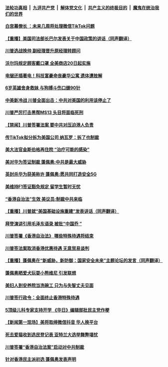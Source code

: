 

####  [法轮功真相](../../../../basic/blob/master/README.md?t=07170031) &nbsp;|&nbsp; [九评共产党](../../../../9ping.md/blob/master/README.md?t=07170031) &nbsp;|&nbsp; [解体党文化](../../../../jtdwh.md/blob/master/README.md?t=07170031)  &nbsp;|&nbsp; [共产主义的终极目的](../../../../gczydzjmd.md/blob/master/README.md?t=07170031) &nbsp;|&nbsp; [魔鬼在统治我们的世界](../../../../mgztzwmdsj.md/blob/master/README.md?t=07170031) 

#### [白宫幕僚长 ：未来几周将处理微信TikTok问题](../pages/prog203/a102895372.md?t=07170031) 

#### [【重播】美国司法部长巴尔发表关于中国政策的讲话（同声翻译）](../pages/prog203/a102895292.md?t=07170031) 

#### [川普选战换帅 副经理晋升原经理转顾问](../pages/prog203/a102895050.md?t=07170031) 

#### [沃尔玛规定顾客戴口罩 全美商店20日起实施](../pages/prog203/a102894940.md?t=07170031) 

#### [电锯还插著电！科技富豪命丧豪华公寓 遗体遭肢解](../pages/prog203/a102894908.md?t=07170031) 

#### [6岁英雄舍身救妹 与狗搏斗伤口缝90针](../pages/prog203/a102894858.md?t=07170031) 

#### [中美新冷战 川普全面出击：中共对美国的利用该停止了](../pages/prog203/a102894259.md?t=07170031) 

#### [川普严厉打击黑帮MS13  头目将面临死刑](../pages/prog203/a102894730.md?t=07170031) 

#### [【禁闻】川普签署法案 要中共对压迫港人负责](../pages/prog203/a102894747.md?t=07170031) 

#### [传TikTok拟分拆为美国公司 纳瓦罗：拆了也制裁](../pages/prog203/a102894625.md?t=07170031) 

#### [美大法官金斯伯格再住院 “治疗可能的感染”](../pages/prog203/a102894471.md?t=07170031) 

#### [美对华为签证制裁 蓬佩奥:中共是最大威胁](../pages/prog203/a102894723.md?t=07170031) 

#### [英封杀华为获美称许  蓬佩奥:愿共同打造安全5G](../pages/prog203/a102894657.md?t=07170031) 

#### [美维持F1签证豁免规定 留学生暂时无忧](../pages/prog203/a102894678.md?t=07170031) 

#### [“香港自治法”生效 美议员:制裁中共来临](../pages/prog203/a102894675.md?t=07170031) 

#### [【重播】川普就“美国基础设施重建”发表讲话（同声翻译）](../pages/prog203/a102894629.md?t=07170031) 

#### [拜登演讲引用毛泽东语录 被批“中国乔 ”](../pages/prog203/a102894541.md?t=07170031) 

#### [川普签署《香港自治法》 哪些特殊待遇将结束](../pages/prog203/a102894543.md?t=07170031) 

#### [川普签法案取消香港优惠待遇 无意贸易谈判](../pages/prog203/a102894547.md?t=07170031) 

#### [【重播】蓬佩奥在“新威胁，新防御：国家安全未来”主题论坛的发言（同声翻译）](../pages/prog203/a102894474.md?t=07170031) 

#### [蓬佩奥晒爱犬玩耍小熊维尼 引发联想](../pages/prog203/a102894296.md?t=07170031) 

#### [美妇人到安养院当洗碗工 只为与失智丈夫见面](../pages/prog203/a102894212.md?t=07170031) 

#### [川普签行政令：全面终止香港特殊待遇](../pages/prog203/a102894035.md?t=07170031) 

#### [5顶级儿科专家支持开学 《华日》编辑部批民主党作梗](../pages/prog203/a102894064.md?t=07170031) 


#### [【新闻第一现场】美将取缔微信抖音 华人换平台](../pages/prog203/a102894004.md?t=07170031) 

#### [死去爱猫收到选民登记表 亚特兰大选举舞弊堪忧](../pages/prog203/a102893613.md?t=07170031) 

#### [川普签署“香港自治法案”启动对中共制裁](../pages/prog203/a102893939.md?t=07170031) 

#### [针对香港民主派初选 蓬佩奥发表声明](../pages/prog203/a102893878.md?t=07170031) 

